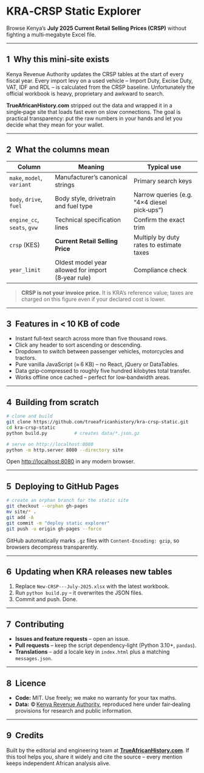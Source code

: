 # KRA‑CRSP Static Explorer

Browse Kenya’s **July 2025 Current Retail Selling Prices (CRSP)** without fighting a multi‑megabyte Excel file.

---

## 1  Why this mini‑site exists

Kenya Revenue Authority updates the CRSP tables at the start of every fiscal year. Every import levy on a used vehicle – Import Duty, Excise Duty, VAT, IDF and RDL – is calculated from the CRSP baseline. Unfortunately the official workbook is heavy, proprietary and awkward to search.

**TrueAfricanHistory.com** stripped out the data and wrapped it in a single‑page site that loads fast even on slow connections. The goal is practical transparency: put the raw numbers in your hands and let you decide what they mean for your wallet.

---

## 2  What the columns mean

| Column                      | Meaning                                            | Typical use                                 |
| --------------------------- | -------------------------------------------------- | ------------------------------------------- |
| `make`, `model`, `variant`  | Manufacturer’s canonical strings                   | Primary search keys                         |
| `body`, `drive`, `fuel`     | Body style, drivetrain and fuel type               | Narrow queries (e.g. “4×4 diesel pick‑ups”) |
| `engine_cc`, `seats`, `gvw` | Technical specification lines                      | Confirm the exact trim                      |
| `crsp` (KES)                | **Current Retail Selling Price**                   | Multiply by duty rates to estimate taxes    |
| `year_limit`                | Oldest model year allowed for import (8‑year rule) | Compliance check                            |

> **CRSP is not your invoice price.** It is KRA’s reference value; taxes are charged on this figure even if your declared cost is lower.

---

## 3  Features in < 10 KB of code

* Instant full‑text search across more than five thousand rows.
* Click any header to sort ascending or descending.
* Dropdown to switch between passenger vehicles, motorcycles and tractors.
* Pure vanilla JavaScript (≈ 6 KB) – no React, jQuery or DataTables.
* Data gzip‑compressed to roughly five hundred kilobytes total transfer.
* Works offline once cached – perfect for low‑bandwidth areas.

---

## 4  Building from scratch

```bash
# clone and build
git clone https://github.com/trueafricanhistory/kra-crsp-static.git
cd kra-crsp-static
python build.py          # creates data/*.json.gz

# serve on http://localhost:8080
python -m http.server 8080 --directory site
```

Open [http://localhost:8080](http://localhost:8080) in any modern browser.

---

## 5  Deploying to GitHub Pages

```bash
# create an orphan branch for the static site
git checkout --orphan gh-pages
mv site/* .
git add -A
git commit -m "deploy static explorer"
git push -u origin gh-pages --force
```

GitHub automatically marks `.gz` files with `Content-Encoding: gzip`, so browsers decompress transparently.

---

## 6  Updating when KRA releases new tables

1. Replace `New-CRSP---July-2025.xlsx` with the latest workbook.
2. Run `python build.py` – it overwrites the JSON files.
3. Commit and push. Done.

---

## 7  Contributing

* **Issues and feature requests** – open an issue.
* **Pull requests** – keep the script dependency‑light (Python 3.10+, `pandas`).
* **Translations** – add a locale key in `index.html` plus a matching `messages.json`.

---

## 8  Licence

* **Code:** MIT. Use freely; we make no warranty for your tax maths.
* **Data:** © [Kenya Revenue Authority](https://chatgpt.com/c/684040b7-87ac-800d-88c7-34d0d5c3e03a), reproduced here under fair‑dealing provisions for research and public information.

---

## 9  Credits

Built by the editorial and engineering team at **[TrueAfricanHistory.com](https://trueafricanhistory.com)**. If this tool helps you, share it widely and cite the source – every mention keeps independent African analysis alive.
